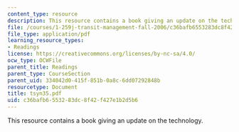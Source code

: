 ```yaml
---
content_type: resource
description: This resource contains a book giving an update on the technology.
file: /courses/1-259j-transit-management-fall-2006/c36bafb6553283dc8f42f427e1b2d5b6_tsyn35.pdf
file_type: application/pdf
learning_resource_types:
- Readings
license: https://creativecommons.org/licenses/by-nc-sa/4.0/
ocw_type: OCWFile
parent_title: Readings
parent_type: CourseSection
parent_uid: 334042d0-415f-851b-0a8c-6dd07292848b
resourcetype: Document
title: tsyn35.pdf
uid: c36bafb6-5532-83dc-8f42-f427e1b2d5b6
---
```

This resource contains a book giving an update on the technology.